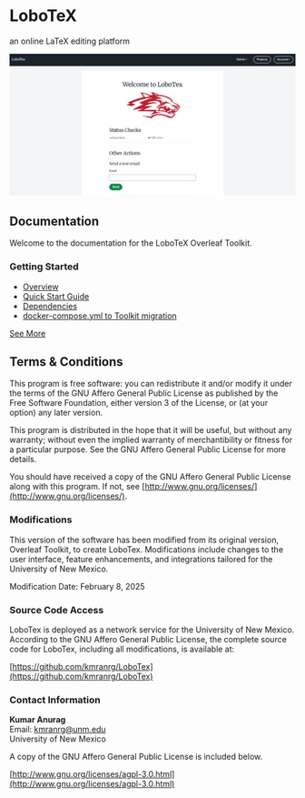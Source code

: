 # LoboTeX
an online LaTeX editing platform

![launchpad](https://github.com/kmranrg/LoboTex/blob/main/launchpad.png)

## Documentation

Welcome to the documentation for the LoboTeX Overleaf Toolkit.

### Getting Started

- [Overview](https://github.com/kmranrg/LoboTex/blob/main/doc/overview.md)
- [Quick Start Guide](https://github.com/kmranrg/LoboTex/blob/main/doc/quick-start-guide.md)
- [Dependencies](https://github.com/kmranrg/LoboTex/blob/main/doc/dependencies.md)
- [docker-compose.yml to Toolkit migration](https://github.com/kmranrg/LoboTex/blob/main/doc/docker-compose-to-toolkit-migration.md)

[See More](https://github.com/kmranrg/LoboTex/blob/main/doc/README.md)

## Terms & Conditions

This program is free software: you can redistribute it and/or modify it under the terms of the GNU Affero General Public License as published by the Free Software Foundation, either version 3 of the License, or (at your option) any later version.

This program is distributed in the hope that it will be useful, but without any warranty; without even the implied warranty of merchantibility or fitness for a particular purpose. See the GNU Affero General Public License for more details.

You should have received a copy of the GNU Affero General Public License along with this program. If not, see [http://www.gnu.org/licenses/](http://www.gnu.org/licenses/).

### Modifications
This version of the software has been modified from its original version, Overleaf Toolkit, to create LoboTex. Modifications include changes to the user interface, feature enhancements, and integrations tailored for the University of New Mexico.

Modification Date: February 8, 2025

### Source Code Access
LoboTex is deployed as a network service for the University of New Mexico. According to the GNU Affero General Public License, the complete source code for LoboTex, including all modifications, is available at:

[https://github.com/kmranrg/LoboTex](https://github.com/kmranrg/LoboTex)

### Contact Information
**Kumar Anurag**  
Email: kmranrg@unm.edu  
University of New Mexico

A copy of the GNU Affero General Public License is included below.

[http://www.gnu.org/licenses/agpl-3.0.html](http://www.gnu.org/licenses/agpl-3.0.html)
